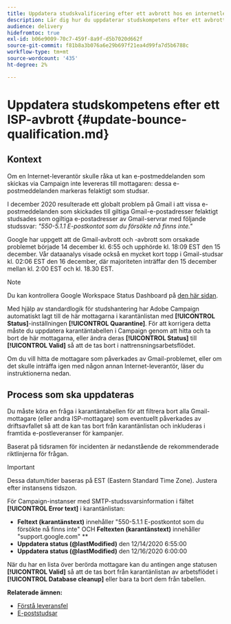 ```yaml
---
title: Uppdatera studskvalificering efter ett avbrott hos en internetleverantör
description: Lär dig hur du uppdaterar studskompetens efter ett avbrott i en Internet-leverantör.
audience: delivery
hidefromtoc: true
exl-id: b06e9009-70c7-459f-8a9f-d5b7020d662f
source-git-commit: f81b8a3b076a6e29b697f21ea4d99fa7d5b6788c
workflow-type: tm+mt
source-wordcount: '435'
ht-degree: 2%

---
```


# Uppdatera studskompetens efter ett ISP-avbrott {#update-bounce-qualification.md}

## Kontext

Om en Internet-leverantör skulle råka ut kan e-postmeddelanden som skickas via Campaign inte levereras till mottagaren: dessa e-postmeddelanden markeras felaktigt som studsar.

I december 2020 resulterade ett globalt problem på Gmail i att vissa e-postmeddelanden som skickades till giltiga Gmail-e-postadresser felaktigt studsades som ogiltiga e-postadresser av Gmail-servrar med följande studssvar: *&quot;550-5.1.1 E-postkontot som du försökte nå finns inte.&quot;*

Google har uppgett att de Gmail-avbrott och -avbrott som orsakade problemet började 14 december kl. 6:55 och upphörde kl. 18:09 EST den 15 december. Vår dataanalys visade också en mycket kort topp i Gmail-studsar kl. 02:06 EST den 16 december, där majoriteten inträffar den 15 december mellan kl. 2:00 EST och kl. 18.30 EST.

>[!NOTE]
>
>Du kan kontrollera Google Workspace Status Dashboard på [den här sidan](https://www.google.com/appsstatus#hl=en&amp;v=status).


Med hjälp av standardlogik för studshantering har Adobe Campaign automatiskt lagt till de här mottagarna i karantänlistan med **[!UICONTROL Status]**-inställningen **[!UICONTROL Quarantine]**. För att korrigera detta måste du uppdatera karantäntabellen i Campaign genom att hitta och ta bort de här mottagarna, eller ändra deras **[!UICONTROL Status]** till **[!UICONTROL Valid]** så att de tas bort i nattrensningsarbetsflödet.

Om du vill hitta de mottagare som påverkades av Gmail-problemet, eller om det skulle inträffa igen med någon annan Internet-leverantör, läser du instruktionerna nedan.

## Process som ska uppdateras

Du måste köra en fråga i karantäntabellen för att filtrera bort alla Gmail-mottagare (eller andra ISP-mottagare) som eventuellt påverkades av driftsavfallet så att de kan tas bort från karantänlistan och inkluderas i framtida e-postleveranser för kampanjer.

Baserat på tidsramen för incidenten är nedanstående de rekommenderade riktlinjerna för frågan.

>[!IMPORTANT]
>
>Dessa datum/tider baseras på EST (Eastern Standard Time Zone). Justera efter instansens tidszon.

För Campaign-instanser med SMTP-studssvarsinformation i fältet **[!UICONTROL Error text]** i karantänlistan:

* **Feltext (karantänstext)** innehåller &quot;550-5.1.1 E-postkontot som du försökte nå finns inte&quot; OCH **Feltexten (karantänstext)** innehåller &quot;support.google.com&quot; **
* **Uppdatera status (@lastModified)** den 12/14/2020 6:55:00
* **Uppdatera status (@lastModified)** den 12/16/2020 6:00:00

När du har en lista över berörda mottagare kan du antingen ange statusen **[!UICONTROL Valid]** så att de tas bort från karantänlistan av arbetsflödet i **[!UICONTROL Database cleanup]** eller bara ta bort dem från tabellen.

**Relaterade ämnen:**
* [Förstå leveransfel](../../sending/using/understanding-delivery-failures.md)
* [E-poststudsar](../../sending/using/understanding-delivery-failures.md#bounce-mail-qualification)
